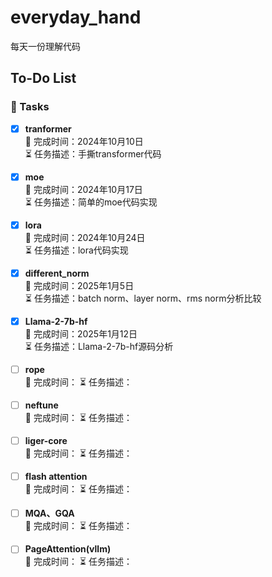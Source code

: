 # everyday_hand
每天一份理解代码

## To-Do List

### 🎯 Tasks

- [x] **tranformer**  
  📅 完成时间：2024年10月10日  
  ⏳ 任务描述：手撕transformer代码

- [x] **moe**  
  📅 完成时间：2024年10月17日  
  ⏳ 任务描述：简单的moe代码实现

- [x] **lora**  
  📅 完成时间：2024年10月24日  
  ⏳ 任务描述：lora代码实现

- [x] **different_norm**  
  📅 完成时间：2025年1月5日  
  ⏳ 任务描述：batch norm、layer norm、rms norm分析比较

- [x] **Llama-2-7b-hf**  
  📅 完成时间：2025年1月12日  
  ⏳ 任务描述：Llama-2-7b-hf源码分析

- [ ] **rope**  
  📅 完成时间： 
  ⏳ 任务描述：

- [ ] **neftune**  
  📅 完成时间： 
  ⏳ 任务描述：

- [ ] **liger-core**  
  📅 完成时间： 
  ⏳ 任务描述：

- [ ] **flash attention**  
  📅 完成时间： 
  ⏳ 任务描述：

- [ ] **MQA、GQA**  
  📅 完成时间： 
  ⏳ 任务描述：

- [ ] **PageAttention(vllm)**  
  📅 完成时间： 
  ⏳ 任务描述：





